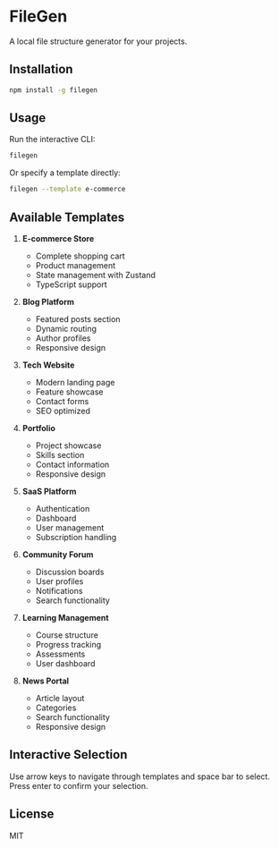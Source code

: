 # FileGen

A local file structure generator for your projects.

## Installation

```bash
npm install -g filegen
```

## Usage

Run the interactive CLI:
```bash
filegen
```

Or specify a template directly:
```bash
filegen --template e-commerce
```

## Available Templates

1. **E-commerce Store**
   - Complete shopping cart
   - Product management
   - State management with Zustand
   - TypeScript support

2. **Blog Platform**
   - Featured posts section
   - Dynamic routing
   - Author profiles
   - Responsive design

3. **Tech Website**
   - Modern landing page
   - Feature showcase
   - Contact forms
   - SEO optimized

4. **Portfolio**
   - Project showcase
   - Skills section
   - Contact information
   - Responsive design

5. **SaaS Platform**
   - Authentication
   - Dashboard
   - User management
   - Subscription handling

6. **Community Forum**
   - Discussion boards
   - User profiles
   - Notifications
   - Search functionality

7. **Learning Management**
   - Course structure
   - Progress tracking
   - Assessments
   - User dashboard

8. **News Portal**
   - Article layout
   - Categories
   - Search functionality
   - Responsive design

## Interactive Selection

Use arrow keys to navigate through templates and space bar to select. Press enter to confirm your selection.

## License

MIT